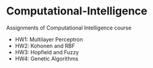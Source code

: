 # Computational-Intelligence
Assignments of Computational Intelligence course
- HW1: Multilayer Perceptron
- HW2: Kohonen and RBF
- HW3: Hopfield and Fuzzy
- HW4: Genetic Algorithms
